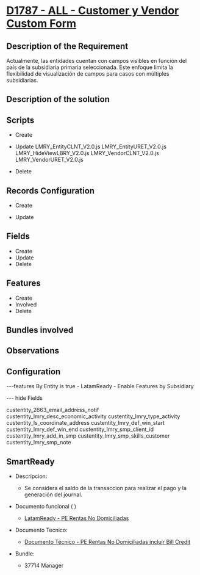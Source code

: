 # [D1787 - ALL - Customer y Vendor Custom Form](https://docs.google.com/document/d/17UtSvnAXrbnfb2Dp372LzOmM0PlsDdYCqbtZ536utw4/edit?tab=t.0#heading=h.37nr90gwl3v3)

## Description of the Requirement

Actualmente, las entidades cuentan con campos visibles en función del país de la subsidiaria primaria seleccionada. Este enfoque limita la flexibilidad de visualización de campos para casos con múltiples subsidiarias.




## Description of the solution


## Scripts
+ Create

+ Update
    LMRY_EntityCLNT_V2.0.js
    LMRY_EntityURET_V2.0.js
    LMRY_HideViewLBRY_V2.0.js
    LMRY_VendorCLNT_V2.0.js
    LMRY_VendorURET_V2.0.js

+ Delete


## Records Configuration
+ Create


+ Update
    
## Fields
+ Create
+ Update 
+ Delete

## Features
+ Create
+ Involved
+ Delete

## Bundles involved


## Observations
 
## Configuration
---features
By Entity is true - LatamReady - Enable Features by Subsidiary

--- hide Fields

custentity_2663_email_address_notif
custentity_lmry_desc_economic_activity
custentity_lmry_type_activity
custentity_ls_coordinate_address
custentity_lmry_def_win_start
custentity_lmry_def_win_end
custentity_lmry_smp_client_id
custentity_lmry_add_in_smp
custentity_lmry_smp_skills_customer
custentity_lmry_smp_note


## SmartReady

+ Descripcion:

    + Se considera el saldo de la transaccion para realizar el pago y la generación del journal.


+ Documento funcional ( )

    + [LatamReady - PE Rentas No Domiciliadas](https://docs.google.com/presentation/d/1ey6imOtrDRQAp8AKoln9LyV86CW0wRKz/edit#slide=id.g2d659a1587c_0_0)

+ Documento Tecnico:

    + [Documento Técnico - PE Rentas No Domiciliadas incluir Bill Credit](https://docs.google.com/document/d/1fJ8PHYwBPUpw6ort3cpPIGCNqw3zx-8XaS5HuZeZfhU/edit?tab=t.0)

+ Bundle:

    + 37714 Manager


























